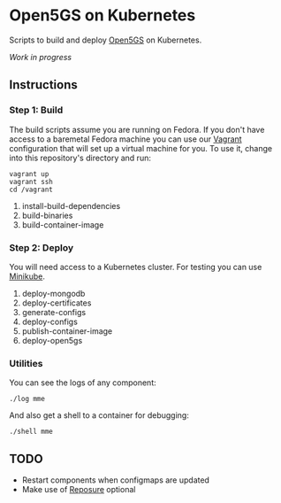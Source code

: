 Open5GS on Kubernetes
=====================

Scripts to build and deploy [Open5GS](https://open5gs.org/) on Kubernetes.

*Work in progress*


Instructions
------------

### Step 1: Build

The build scripts assume you are running on Fedora. If you don't have access to a baremetal Fedora
machine you can use our [Vagrant](https://www.vagrantup.com/) configuration that will set up a virtual
machine for you. To use it, change into this repository's directory and run:

    vagrant up
    vagrant ssh
    cd /vagrant

1. install-build-dependencies
2. build-binaries
3. build-container-image

### Step 2: Deploy

You will need access to a Kubernetes cluster. For testing you can use
[Minikube](https://minikube.sigs.k8s.io/).

1. deploy-mongodb
2. deploy-certificates
3. generate-configs
4. deploy-configs
5. publish-container-image
6. deploy-open5gs

### Utilities

You can see the logs of any component:

    ./log mme

And also get a shell to a container for debugging:

    ./shell mme


TODO
----

* Restart components when configmaps are updated
* Make use of [Reposure](https://reposure.puccini.cloud/) optional
